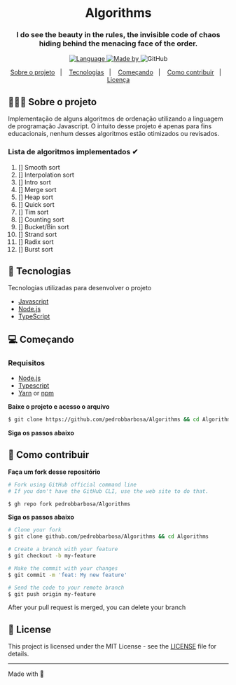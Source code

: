 <h1 align="center">
	<!-- <img alt="Logo" src=".github/logo.png" width="200px" /> -->
  Algorithms
</h1>

<h3 align="center">
  I do see the beauty in the rules, the invisible code of chaos hiding behind the menacing face of the order.
</h3>

<p align="center">
  <a href="https://www.linkedin.com/in/pedrobbarbosa/">
    <img alt="Language" src="https://img.shields.io/badge/language%20-Typescript%20-blue">
  </a>

  <a href="https://www.linkedin.com/in/pedrobbarbosa/">
    <img alt="Made by" src="https://img.shields.io/badge/made%20by-Pedro%20Barbosa-gree">
  </a>
  
  <img alt="GitHub" src="https://img.shields.io/github/license/EliasGcf/readme-template">
</p>

<p align="center">
  <a href="#-about-the-project">Sobre o projeto</a>&nbsp;&nbsp;&nbsp;|&nbsp;&nbsp;&nbsp;
  <a href="#-technologies">Tecnologias</a>&nbsp;&nbsp;&nbsp;|&nbsp;&nbsp;&nbsp;
  <a href="#-getting-started">Começando</a>&nbsp;&nbsp;&nbsp;|&nbsp;&nbsp;&nbsp;
  <a href="#-how-to-contribute">Como contribuir</a>&nbsp;&nbsp;&nbsp;|&nbsp;&nbsp;&nbsp;
  <a href="#-license">Licença</a>
</p>

<!-- <img alt="Layout" src="https://res.cloudinary.com/eliasgcf/image/upload/v1586302738/assets/previewApp_fnt7hm.png"> -->

## 👨🏻‍💻 Sobre o projeto

<p>
	Implementação de alguns algoritmos de ordenação utilizando a linguagem de programação Javascript. O intuito desse projeto é apenas para fins educacionais, nenhum desses algoritmos estão otimizados ou revisados.
</p>

### Lista de algoritmos implementados ✔
1. [] Smooth sort
2. [] Interpolation sort
3. [] Intro sort
4. [] Merge sort
5. [] Heap sort
6. [] Quick sort
7. [] Tim sort
8. [] Counting sort
9. [] Bucket/Bin sort
10. [] Strand sort
11. [] Radix sort
12. [] Burst sort

## 🚀 Tecnologias

Tecnologias utilizadas para desenvolver o projeto
- [Javascript](https://javascript.info/)
- [Node.js](https://nodejs.org/en/)
- [TypeScript](https://www.typescriptlang.org/)
## 💻 Começando

### Requisitos

- [Node.js](https://nodejs.org/en/)
- [Typescript](https://www.typescriptlang.org/)
- [Yarn](https://classic.yarnpkg.com/) or [npm](https://www.npmjs.com/)

**Baixe o projeto e acesso o arquivo**

```bash
$ git clone https://github.com/pedrobbarbosa/Algorithms && cd Algorithms
```

**Siga os passos abaixo**

## 🤔 Como contribuir

**Faça um fork desse repositório**

```bash
# Fork using GitHub official command line
# If you don't have the GitHub CLI, use the web site to do that.

$ gh repo fork pedrobbarbosa/Algorithms
```

**Siga os passos abaixo**

```bash
# Clone your fork
$ git clone github.com/pedrobbarbosa/Algorithms && cd Algorithms

# Create a branch with your feature
$ git checkout -b my-feature

# Make the commit with your changes
$ git commit -m 'feat: My new feature'

# Send the code to your remote branch
$ git push origin my-feature
```

After your pull request is merged, you can delete your branch

## 📝 License

This project is licensed under the MIT License - see the [LICENSE](LICENSE) file for details.

---

Made with 💜
